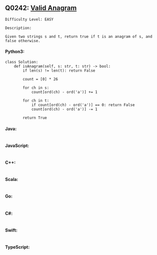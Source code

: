 ## Q0242: [Valid Anagram](https://leetcode.com/problems/valid-anagram/)

```
Difficulty Level: EASY
```

```
Description:

Given two strings s and t, return true if t is an anagram of s, and false otherwise.
```

#### Python3:

```
class Solution:
    def isAnagram(self, s: str, t: str) -> bool:
        if len(s) != len(t): return False

        count = [0] * 26

        for ch in s:
            count[ord(ch) - ord('a')] += 1

        for ch in t:
            if count[ord(ch) - ord('a')] == 0: return False
            count[ord(ch) - ord('a')] -= 1

        return True
```

#### Java:

```

```

#### JavaScript:

```

```

#### C++:

```

```

#### Scala:

```

```

#### Go:

```

```

#### C#:

```

```

#### Swift:

```

```

#### TypeScript:

```

```